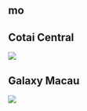 
## mo

## Cotai Central
<img src="https://www.apple.com/mo/retail/cotaicentral/images/hero_large_2x.jpg"/>

## Galaxy Macau
<img src="https://www.apple.com/mo/retail/galaxymacau/images/hero_large_2x.jpg"/>
